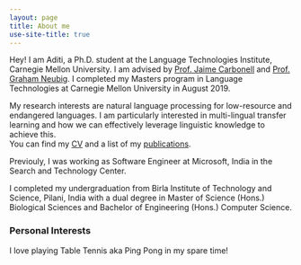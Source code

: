 ```yaml
---
layout: page
title: About me
use-site-title: true
---
```


Hey! I am Aditi, a Ph.D. student at the Language Technologies Institute, Carnegie Mellon University. I am advised by [Prof. Jaime Carbonell](https://www.cs.cmu.edu/~jgc/)  and [Prof. Graham Neubig](http://phontron.com).
I completed my Masters program in Language Technologies at Carnegie Mellon University in August 2019.


My research interests are natural language processing for low-resource and endangered languages. I am particularly interested in multi-lingual transfer learning and how we can effectively leverage linguistic knowledge to achieve this. <br>
You can find my [CV](http://aditi138.github.io/cv) and a list of my [publications](http://aditi138.github.io/publications). 

Previouly, I was working as Software Engineer at Microsoft, India in the Search and Technology Center. 

I completed my undergraduation from Birla Institute of Technology and Science, Pilani, India with a dual degree in Master of Science (Hons.) Biological Sciences and Bachelor of Engineering (Hons.) Computer Science. 

### Personal Interests

I love playing Table Tennis aka Ping Pong in my spare time!
